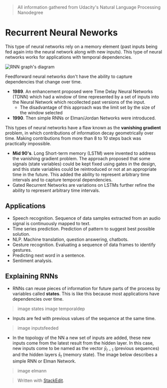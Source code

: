 > All information gathered from Udacity's Natural Language Processing Nanodegree

# Recurrent Neural Neworks

This type of neural networks rely on a memory element (past inputs being fed again into the neural network along with new inputs). This type of neural networks works for applications with temporal dependencies. 

![RNN graph's diagram](https://raw.githubusercontent.com/euphonie/study-notes/master/Computer%20Science/Theory/Natural%20Language%20Processing/rnn.png)

Feedforward neural networks don't have the ability to capture dependencies that change over time.

- **1989**. An enhancement proposed were Time Delay Neural Networks (TDNN) which had a window of time represented by a set of inputs into the Neural Network which recollected past versions of the input. 
	- The disadvantage of this approach was the limit set by the size of the window selected
- **1990**. Then simple RNNs or Elman/Jordan Networks were introduced.

This types of neural networks have a flaw known as the **vanishing gradient** problem, in which contributions of information decay geometrically over time. Making contributions from more than  8 to 10 steps back was practically impossible.

- **Mid 90's**. Long Short-term memory (LSTM) were invented to address the vanishing gradient problem. The approach proposed that some signals (state variables) could be kept fixed using gates in the design, and this state variables could be reintroduced or not at an appropriate time in the future. This added the ability to represent arbitrary time intervals and to capture temporal dependencies.
- Gated Recurrent Networks are variations on LSTMs further refine the ability to represent arbitrary time intervals.

## Applications

- Speech recognition. Sequence of data samples extracted from an audio signal is continuously mapped to text. 
- Time series prediction. Prediction of pattern to suggest best possible solution.
- NLP. Machine translation, question answering, chatbots.
- Gesture recognition. Evaluating a sequence of data frames to identify gestures.
- Predicting next word in a sentence.
- Sentiment analysis.

## Explaining RNNs

- RNNs can reuse pieces of information for future parts of the process by variables called **states**. This is like this because most applications have dependencies over time.

> image states
>image temporaldep

- Inputs are fed with previous values of the sequence at the same time.

> image inputsfeeded

- In the topology of the NN a new set of inputs are added, these new inputs come from the latest result from the hidden layer. In this case, new inputs come to be named as the vector $\bar{y}_{t-1}$ (previous sequences) and the hidden layers $\bar{s}_t$ (memory state). The image below describes a simple RNN or Elman Network.

> image elmann



> Written with [StackEdit](https://stackedit.io/).
<!--stackedit_data:
eyJoaXN0b3J5IjpbLTE4NjAyMDU0NzMsMjM4Mzg2MDEsLTQwND
QxODQ0LC00OTE5Mzg3NDYsLTExMDE0NTA5MDgsNDU4OTIwNDEz
LDEwODUwMDg3NjgsMTQwMjc1MjA1NywxOTg2Njc3NjQyLDEwMD
MwNjE3OTMsLTEwNTIzOTU1NjMsLTU5MzMxODUxNSw0NjcxMjAx
MzcsMTA5MTYyNjg3OSwtMzM5MzUyODI2LC0xMjEyODczMDQ2LD
EzMzU5NjQ4NDEsNDAyMDA5NTMxLC03NDc5MjcwNywyMDg4Nzg3
MTgxXX0=
-->